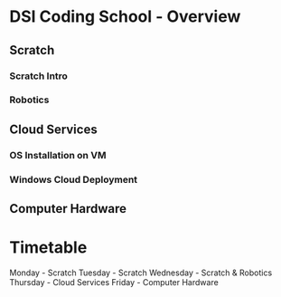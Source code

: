 # DSI Coding School - Overview

## Scratch

### Scratch Intro

### Robotics

## Cloud Services

### OS Installation on VM

### Windows Cloud Deployment

## Computer Hardware

# Timetable

Monday - Scratch
Tuesday - Scratch
Wednesday - Scratch & Robotics
Thursday - Cloud Services
Friday - Computer Hardware
